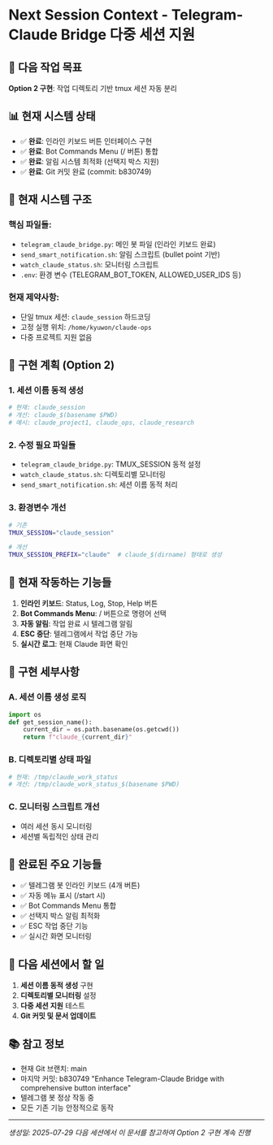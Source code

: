 # Next Session Context - Telegram-Claude Bridge 다중 세션 지원

## 🎯 다음 작업 목표
**Option 2 구현**: 작업 디렉토리 기반 tmux 세션 자동 분리

## 📊 현재 시스템 상태
- ✅ **완료**: 인라인 키보드 버튼 인터페이스 구현
- ✅ **완료**: Bot Commands Menu (/ 버튼) 통합
- ✅ **완료**: 알림 시스템 최적화 (선택지 박스 지원)
- ✅ **완료**: Git 커밋 완료 (commit: b830749)

## 🔧 현재 시스템 구조

### 핵심 파일들:
- `telegram_claude_bridge.py`: 메인 봇 파일 (인라인 키보드 완료)
- `send_smart_notification.sh`: 알림 스크립트 (bullet point 기반)
- `watch_claude_status.sh`: 모니터링 스크립트
- `.env`: 환경 변수 (TELEGRAM_BOT_TOKEN, ALLOWED_USER_IDS 등)

### 현재 제약사항:
- 단일 tmux 세션: `claude_session` 하드코딩
- 고정 실행 위치: `/home/kyuwon/claude-ops`
- 다중 프로젝트 지원 없음

## 🚀 구현 계획 (Option 2)

### 1. 세션 이름 동적 생성
```bash
# 현재: claude_session
# 개선: claude_$(basename $PWD)
# 예시: claude_project1, claude_ops, claude_research
```

### 2. 수정 필요 파일들
- `telegram_claude_bridge.py`: TMUX_SESSION 동적 설정
- `watch_claude_status.sh`: 디렉토리별 모니터링
- `send_smart_notification.sh`: 세션 이름 동적 처리

### 3. 환경변수 개선
```bash
# 기존
TMUX_SESSION="claude_session"

# 개선
TMUX_SESSION_PREFIX="claude"  # claude_$(dirname) 형태로 생성
```

## 🔄 현재 작동하는 기능들
1. **인라인 키보드**: Status, Log, Stop, Help 버튼
2. **Bot Commands Menu**: / 버튼으로 명령어 선택
3. **자동 알림**: 작업 완료 시 텔레그램 알림
4. **ESC 중단**: 텔레그램에서 작업 중단 가능
5. **실시간 로그**: 현재 Claude 화면 확인

## 📝 구현 세부사항

### A. 세션 이름 생성 로직
```python
import os
def get_session_name():
    current_dir = os.path.basename(os.getcwd())
    return f"claude_{current_dir}"
```

### B. 디렉토리별 상태 파일
```bash
# 현재: /tmp/claude_work_status
# 개선: /tmp/claude_work_status_$(basename $PWD)
```

### C. 모니터링 스크립트 개선
- 여러 세션 동시 모니터링
- 세션별 독립적인 상태 관리

## 🎉 완료된 주요 기능들
- ✅ 텔레그램 봇 인라인 키보드 (4개 버튼)
- ✅ 자동 메뉴 표시 (/start 시)
- ✅ Bot Commands Menu 통합
- ✅ 선택지 박스 알림 최적화
- ✅ ESC 작업 중단 기능
- ✅ 실시간 화면 모니터링

## 🔧 다음 세션에서 할 일
1. **세션 이름 동적 생성** 구현
2. **디렉토리별 모니터링** 설정
3. **다중 세션 지원** 테스트
4. **Git 커밋 및 문서 업데이트**

## 📚 참고 정보
- 현재 Git 브랜치: main
- 마지막 커밋: b830749 "Enhance Telegram-Claude Bridge with comprehensive button interface"
- 텔레그램 봇 정상 작동 중
- 모든 기존 기능 안정적으로 동작

---
*생성일: 2025-07-29*
*다음 세션에서 이 문서를 참고하여 Option 2 구현 계속 진행*